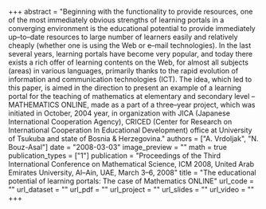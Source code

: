 +++
abstract = "Beginning with the functionality to provide resources, one of the most immediately obvious strengths of learning portals in a converging environment is the educational potential to provide immediately up–to–date resources to large number of learners easily and relatively cheaply (whether one is using the Web or e–mail technologies). In the last several years, learning portals have become very popular, and today there exists a rich offer of learning contents on the Web, for almost all subjects (areas) in various languages, primarily thanks to the rapid evolution of information and communication technologies (ICT). The idea, which led to this paper, is aimed in the direction to present an example of a learning portal for the teaching of mathematics at elementary and secondary level – MATHEMATICS ONLINE, made as a part of a three–year project, which was initiated in October, 2004 year, in organization with JICA (Japanese International Cooperation Agency), CRICED (Center for Research on International Cooperation In Educational Development) office at University of Tsukuba and state of Bosnia & Herzegovina."
authors = ["A. Vrdoljak", "N. Bouz-Asal"]
date = "2008-03-03"
image_preview = ""
math = true
publication_types = ["1"]
publication = "Proceedings of the Third International Conference on Mathematical Science, ICM 2008, United Arab Emirates University, Al–Ain, UAE, March 3–6, 2008"
title = "The educational potential of learning portals: The case of Mathematics ONLINE"
url_code = ""
url_dataset = ""
url_pdf = ""
url_project = ""
url_slides = ""
url_video = ""
+++
